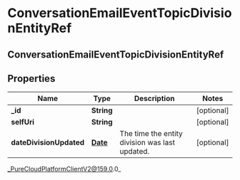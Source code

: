 # ConversationEmailEventTopicDivisionEntityRef

## ConversationEmailEventTopicDivisionEntityRef

## Properties

|Name | Type | Description | Notes|
|------------ | ------------- | ------------- | -------------|
| **_id** | **String** |  | [optional] |
| **selfUri** | **String** |  | [optional] |
| **dateDivisionUpdated** | [**Date**](Date) | The time the entity division was last updated. | [optional] |



_PureCloudPlatformClientV2@159.0.0_
